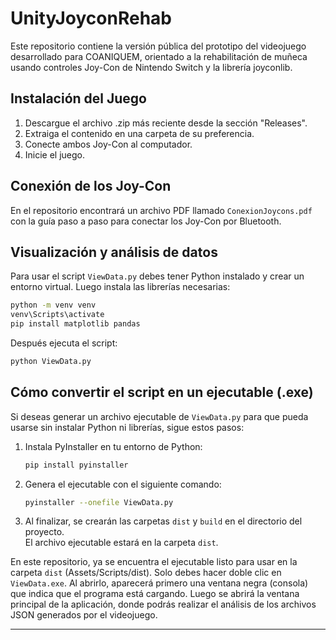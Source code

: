 # UnityJoyconRehab
Este repositorio contiene la versión pública del prototipo del videojuego desarrollado para COANIQUEM, orientado a la rehabilitación de muñeca usando controles Joy-Con de Nintendo Switch y la librería joyconlib.

## Instalación del Juego

1. Descargue el archivo .zip más reciente desde la sección "Releases".
2. Extraiga el contenido en una carpeta de su preferencia.
3. Conecte ambos Joy-Con al computador.
4. Inicie el juego.

## Conexión de los Joy-Con

En el repositorio encontrará un archivo PDF llamado `ConexionJoycons.pdf` con la guía paso a paso para conectar los Joy-Con por Bluetooth.


## Visualización y análisis de datos

Para usar el script `ViewData.py` debes tener Python instalado y crear un entorno virtual. Luego instala las librerías necesarias:

```bash
python -m venv venv
venv\Scripts\activate
pip install matplotlib pandas
```

Después ejecuta el script:

```bash
python ViewData.py
```

## Cómo convertir el script en un ejecutable (.exe)

Si deseas generar un archivo ejecutable de `ViewData.py` para que pueda usarse sin instalar Python ni librerías, sigue estos pasos:

1. Instala PyInstaller en tu entorno de Python:
   ```bash
   pip install pyinstaller
   ```

2. Genera el ejecutable con el siguiente comando:
   ```bash
   pyinstaller --onefile ViewData.py
   ```

3. Al finalizar, se crearán las carpetas `dist` y `build` en el directorio del proyecto.  
   El archivo ejecutable estará en la carpeta `dist`.

En este repositorio, ya se encuentra el ejecutable listo para usar en la carpeta `dist` (Assets/Scripts/dist).
Solo debes hacer doble clic en `ViewData.exe`. Al abrirlo, aparecerá primero una ventana negra (consola) que indica que el programa está cargando. Luego se abrirá la ventana principal de la aplicación, donde podrás realizar el análisis de los archivos JSON generados por el videojuego.

---